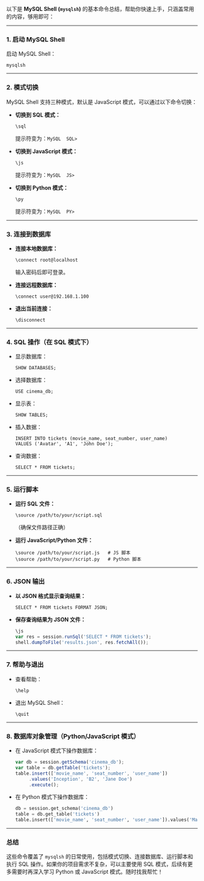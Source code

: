 以下是 **MySQL Shell (`mysqlsh`)** 的基本命令总结，帮助你快速上手，只涵盖常用的内容，够用即可：

------

### **1. 启动 MySQL Shell**

启动 MySQL Shell：

```
mysqlsh
```

------

### **2. 模式切换**

MySQL Shell 支持三种模式，默认是 JavaScript 模式，可以通过以下命令切换：

- **切换到 SQL 模式：**

  ```
  \sql
  ```

  提示符变为：`MySQL  SQL>`

- **切换到 JavaScript 模式：**

  ```
  \js
  ```

  提示符变为：`MySQL  JS>`

- **切换到 Python 模式：**

  ```
  \py
  ```

  提示符变为：`MySQL  PY>`

------

### **3. 连接到数据库**

- **连接本地数据库：**

  ```
  \connect root@localhost
  ```

  输入密码后即可登录。

- **连接远程数据库：**

  ```
  \connect user@192.168.1.100
  ```

- **退出当前连接：**

  ```
  \disconnect
  ```

------

### **4. SQL 操作（在 SQL 模式下）**

- 显示数据库：

  ```
  SHOW DATABASES;
  ```

- 选择数据库：

  ```
  USE cinema_db;
  ```

- 显示表：

  ```
  SHOW TABLES;
  ```

- 插入数据：

  ```
  INSERT INTO tickets (movie_name, seat_number, user_name) 
  VALUES ('Avatar', 'A1', 'John Doe');
  ```

- 查询数据：

  ```
  SELECT * FROM tickets;
  ```

------

### **5. 运行脚本**

- **运行 SQL 文件：**

  ```
  \source /path/to/your/script.sql
  ```

  （确保文件路径正确）

- **运行 JavaScript/Python 文件：**

  ```
  \source /path/to/your/script.js   # JS 脚本
  \source /path/to/your/script.py   # Python 脚本
  ```

------

### **6. JSON 输出**

- **以 JSON 格式显示查询结果：**

  ```
  SELECT * FROM tickets FORMAT JSON;
  ```

- **保存查询结果为 JSON 文件：**

  ```js
  \js
  var res = session.runSql('SELECT * FROM tickets');
  shell.dumpToFile('results.json', res.fetchAll());
  ```

------

### **7. 帮助与退出**

- 查看帮助：

  ```
  \help
  ```

- 退出 MySQL Shell：

  ```
  \quit
  ```

------

### **8. 数据库对象管理（Python/JavaScript 模式）**

- 在 JavaScript 模式下操作数据库：

  ```js
  var db = session.getSchema('cinema_db');
  var table = db.getTable('tickets');
  table.insert(['movie_name', 'seat_number', 'user_name'])
       .values('Inception', 'B2', 'Jane Doe')
       .execute();
  ```

- 在 Python 模式下操作数据库：

  ```python
  db = session.get_schema('cinema_db')
  table = db.get_table('tickets')
  table.insert(['movie_name', 'seat_number', 'user_name']).values('Matrix', 'C1', 'Alice').execute()
  ```

------

### **总结**

这些命令覆盖了 `mysqlsh` 的日常使用，包括模式切换、连接数据库、运行脚本和执行 SQL 操作。如果你的项目需求不复杂，可以主要使用 SQL 模式，后续有更多需要时再深入学习 Python 或 JavaScript 模式。随时找我帮忙！